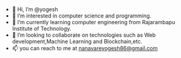 - 👋 Hi, I’m @yogesh
- 👀 I’m interested in computer science and programming.
- 🌱 I’m currently learning computer engineering from Rajarambapu Institute of Technology.
- 💞️ I’m looking to collaborate on technologies such as Web development,Machine Learning and Blockchain,etc.
- 📫 you can reach to me at nanavareyogesh86@gmail.com 

<!---
yogesh123gn/yogesh123gn is a ✨ special ✨ repository because its `README.md` (this file) appears on your GitHub profile.
You can click the Preview link to take a look at your changes.
--->

